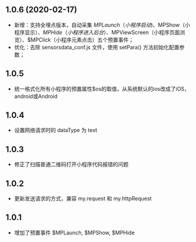 ## 1.0.6 (2020-02-17)
* 新增：支持全埋点版本，自动采集 $MPLaunch（小程序启动)、$MPShow（小程序显示）、$MPHide（小程序进入后台）、$MPViewScreen（小程序页面浏览）、$MPClick（小程序元素点击）五个预置事件；
* 优化：去除 sensorsdata_conf.js 文件，使用 setPara() 方法初始化配置参数；

## 1.0.5
* 统一格式化所有小程序的预置属性$os的取值，从系统默认的ios改成了iOS，android或Android

## 1.0.4
* 设置网络请求时的 dataType 为 text

## 1.0.3
* 修正了扫描普通二维码打开小程序代码报错的问题

## 1.0.2
* 更新发送请求的方式，兼容 my.request 和 my.httpRequest

## 1.0.1
* 增加了预置事件 $MPLaunch, $MPShow, $MPHide